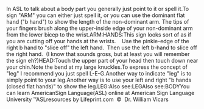 In ASL to talk about a body part you generally just point to it 
			or spell it.To sign "ARM" you can either just spell it, or you can use the dominant 
	flat hand ("b hand") to show the length of the non-dominant
  arm. The tips of your fingers brush along the upper-inside edge of your
  non-dominant arm from the lower bicep to the wrist.ARM:HANDS:This sign looks sort of as if you are cutting off your hands at the
  wrists.    Use the pinkie-edge of the right b hand to
  "slice off" the left hand.  Then use the left b-hand to slice
  off the right hand.  (I know that sounds gross, but at least you will
  remember the sign eh?)HEAD:Touch the upper part of your head then touch down near your chin.Note the bend at my large knuckles.To express the concept of "leg" I recommend you just spell L-E-G.Another way to indicate "leg" is to simply point to your leg.Another way is to use your left and right "b hands (closed flat
  hands)" to show the leg.LEG:Also see:LEGAlso see:BODYYou can learn 
		AmericanSign 
		Language(ASL) online at American Sign Language University ™ASLresources by Lifeprint.com  ©  Dr. William Vicars
